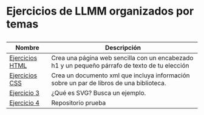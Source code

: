 # Ejercicios de LLMM organizados por temas
##
Nombre | Descripción
-------|------------
[Ejercicios HTML](/tema1/html.html) | Crea una página web sencilla con un encabezado h1 y un pequeño párrafo de texto de tu elección
[Ejercicios CSS](/CSS) | Crea un documento xml que incluya información sobre un par de libros de una biblioteca.
[Ejercicio 3](/tema1/svg.html) | ¿Qué es SVG? Busca un ejemplo.
[Ejercicio 4](https://github.com/davidwaflar19/prueba) | Repositorio prueba
